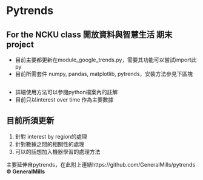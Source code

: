 # Pytrends
## For the NCKU class 開放資料與智慧生活 期末project
- 目前主要都更新在module_google_trends.py，需要其功能可以嘗試import此py
- 目前所需套件 numpy, pandas, matplotlib, pytrends，安裝方法參見下區塊
```pip install numpy pandas matplotlib pytrends
```
- 詳細使用方法可以參閱python檔案內的註解
- 目前只以interest over time 作為主要數據

## 目前所須更新
1. 針對 interest by region的處理
2. 針對數據之間的相關性的處理
3. 可以的話想加入機器學習的處理方法

主要延伸自pytrends，在此附上連結https://github.com/GeneralMills/pytrends
**© GeneralMills**
